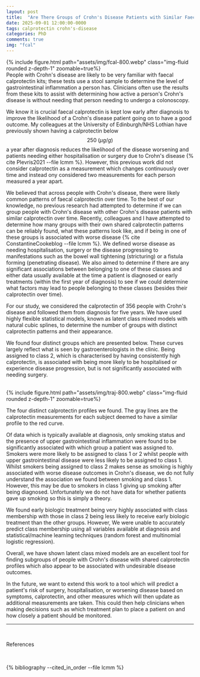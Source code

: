 ```yaml
---
layout: post
title:  "Are There Groups of Crohn's Disease Patients with Similar Faecal Calprotectin Over Time?"
date: 2025-09-01 12:00:00-0000
tags: calprotectin crohn's-disease
categories: PhD
comments: true
img: "fcal"
---
```


{% include figure.html path="assets/img/fcal-800.webp" class="img-fluid rounded z-depth-1" zoomable=true%}
<br>
People with Crohn's disease are likely to be very familiar with faecal
calprotectin kits; these tests use a stool sample to determine the level of
gastrointestinal inflammation a person has. Clinicians often use the
results from these kits to assist with determining how active a person's
Crohn's disease is without needing that person needing to undergo a colonoscopy. 


We know it is crucial faecal calprotectin is kept low early after diagnosis to
improve the likelihood of a Crohn's disease patient going on to have a good
outcome. My colleagues at the University of Edinburgh/NHS Lothian have
previously shown having a calprotectin below $$250 \; (\mu g/g)$$ a year after
diagnosis reduces the likelihood of the disease worsening and patients needing
either hospitalisation or surgery due to Crohn's
disease {% cite Plevris2021 --file lcmm %}.  However, this previous work did
not consider calprotectin as a measurement which changes continuously over time
and instead ony considered two measurements for each person measured a year
apart. 

We believed that across people with Crohn's disease, there were likely common
patterns of faecal calprotectin over time. To the best of our knowledge, no
previous research had attempted to determine if we can group people with Crohn's
disease with other Crohn's disease patients with similar calprotectin over time.
Recently, colleagues and I have attempted to determine how many groups with
their own shared calprotectin patterns can be reliably found, what these
patterns look like, and if being in one of these groups is associated with worse
disease {% cite ConstantineCookeblog --file lcmm %}. We defined worse disease as
needing hospitalisation, surgery or the disease progressing to manifestations
such as the bowel wall tightening (stricturing) or a fistula forming
(penetrating disease). We also aimed to determine if there are any significant
associations between belonging to one of these classes and either data usually
available at the time a patient is diagnosed or early treatments (within the
first year of diagnosis) to see if we could determine what factors may lead to
people belonging to these classes (besides their calprotectin over time). 

For our study, we considered the calprotectin of 356 people with Crohn's disease
and followed them from diagnosis for five years. We have used highly flexible
statistical models, known as latent class mixed models with natural cubic
splines, to determine the number of groups with distinct calprotectin patterns
and their appearance.

We found four distinct groups which are presented below. These curves largely
reflect what is seen by gastroenterologists in the clinic. Being assigned to
class 2, which is characterised by having consistently high calprotectin, is
associated with being more likely to be hospitalised or experience disease
progression, but is not significantly associated with needing surgery. <br><br>

{% include figure.html path="assets/img/traj-800.webp" class="img-fluid rounded z-depth-1" zoomable=true%}
<br>
<p class = "text-sm text-gray-400">
    The four distinct calprotectin profiles we found. The gray lines are the
    calprotectin measurements for each subject deemed to have a similar profile
    to the red curve. 
</p>


Of data which is typically available at diagnosis, only smoking status and the
presence of upper gastrointestinal inflammation were found to be significantly
associated with which group a patient was assigned to. Smokers were more likely
to be assigned to class 1 or 2  whilst people with upper gastrointestinal
disease were less likely to be assigned to class 1. Whilst smokers being
assigned to class 2 makes sense as smoking is highly associated with worse
disease outcomes in Crohn's disease, we do not fully understand the association
we found between smoking and class 1. However, this may be due to smokers in
class 1 giving up smoking after being diagnosed. Unfortunately we do not have
data for whether patients gave up smoking so this is simply a theory. 

We found early biologic treatment being very highly associated with class
membership with those in class 2 being less likely to receive early biologic
treatment than the other groups. However, We were unable to accurately predict
class membership using all variables available at diagnosis and
statistical/machine learning techniques (random forest and multinomial logistic
regression).

Overall, we have shown latent class mixed models are an excellent tool for
finding subgroups of people with Crohn's disease with shared calprotectin
profiles which also appear to be associated with 
undesirable disease outcomes.

In the future, we want to extend this work to a tool which will predict a
patient's risk of surgery, hospitalisation, or worsening disease based on
symptoms, calprotectin, and other measures which will then  update as additional
measurements are taken. This could then help clinicians when making decisions
such as which treatment plan to place a patient on and how closely a patient
should be monitored. 

----------
<br>
<p class = "text-2xl">References</p>


<br>

{% bibliography --cited_in_order --file lcmm %}